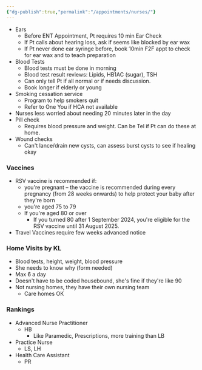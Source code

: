 ```yaml
---
{"dg-publish":true,"permalink":"/appointments/nurses/"}
---
```


- Ears
	- Before ENT Appointment, Pt requires 10 min Ear Check
	- If Pt calls about hearing loss, ask if seems like blocked by ear wax
	- If Pt never done ear syringe before, book 10min F2F appt to check for ear wax and to teach preparation
- Blood Tests
	- Blood tests must be done in morning
	- Blood test result reviews: Lipids, HB1AC (sugar), TSH
	- Can only tell Pt if all normal or if needs discussion.
	- Book longer if elderly or young
- Smoking cessation service
	- Program to help smokers quit
	- Refer to One You if HCA not available
- Nurses less worried about needing 20 minutes later in the day 
- Pill check
	- Requires blood pressure and weight. Can be Tel if Pt can do these at home.
- Wound checks
	- Can't lance/drain new cysts, can assess burst cysts to see if healing okay
### Vaccines
- RSV vaccine is recommended if:
	- you're pregnant – the vaccine is recommended during every pregnancy (from 28 weeks onwards) to help protect your baby after they're born
	- you're aged 75 to 79
	- If you're aged 80 or over
		- If you turned 80 after 1 September 2024, you're eligible for the RSV vaccine until 31 August 2025.
- Travel Vaccines require few weeks advanced notice
### Home Visits by KL
- Blood tests, height, weight, blood pressure
- She needs to know why (form needed)
- Max 6 a day
- Doesn't have to be coded housebound, she's fine if they're like 90
- Not nursing homes, they have their own nursing team
	- Care homes OK
### Rankings
- Advanced Nurse Practitioner
	- HB
		- Like Paramedic, Prescriptions, more training than LB
- Practice Nurse
	- LS, LH
- Health Care Assistant
	- PR